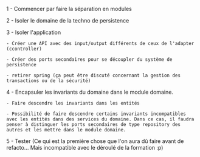 1 - Commencer par faire la séparation en modules

2 - Isoler le domaine de la techno de persistence

3 - Isoler l'application

    - Créer une API avec des input/output différents de ceux de l'adapter (ccontroller)
    
    - Créer des ports secondaires pour se découpler du système de persistence
    
    - retirer spring (ça peut être discuté concernant la gestion des transactions ou de la sécurité)
    
4 - Encapsuler les invariants du domaine dans le module domaine.

    - Faire descendre les invariants dans les entités
    
    - Possibilité de faire descendre certains invariants incompatibles avec les entités dans des services du domaine. Dans ce cas, il faudra penser à distinguer les ports secondaires de type repository des autres et les mettre dans le module domaine.

5 - Tester (Ce qui est la première chose que l'on aura dû faire avant de refacto... Mais incompatible avec le déroulé de la formation :p)
